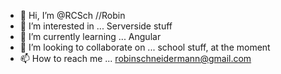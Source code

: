 - 👋 Hi, I’m @RCSch  //Robin
- 👀 I’m interested in ... Serverside stuff
- 🌱 I’m currently learning ... Angular
- 💞️ I’m looking to collaborate on ... school stuff, at the moment
- 📫 How to reach me ... robinschneidermann@gmail.com

<!---
RCSch/RCSch is a ✨ special ✨ repository because its `README.md` (this file) appears on your GitHub profile.
You can click the Preview link to take a look at your changes.
--->
